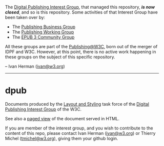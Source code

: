 The [Digital Publishing Interest Group](https://www.w3.org/dpub/IG), that managed this repository, ***is now closed***, and so is this repository. Some activities of that Interest Group have been taken over by:

* The [Publishing Business Group](https://www.w3.org/publishing/groups/publ-bg)
* The [Publishing Working Group](https://www.w3.org/publishing/groups/publ-bg)
* The [EPUB 3 Community Group](https://www.w3.org/publishing/groups/epub3-cg)

All these groups are part of the [Publishing@W3C](https://www.w3.org/publishing), born out of the merger of IDPF and W3C. However, at this point, there is no active work happening in these groups on the subject of this specific repository.

– Ivan Herman (ivan@w3.org)

---

dpub
====

Documents produced by the [Layout and Styling](https://www.w3.org/dpub/IG/wiki/Task_Forces/Latinreq) task force of the [Digital Publishing Interest Group](http://www.w3.org/dpub/IG) of the W3C.

See also a [paged view](http://w3c.github.io/dpub-pagination/) of the document served in HTML.

If you are member of the interest group, and you wish to contribute to the content of this repo, please contact Ivan Herman (<ivan@w3.org>) or Thierry Michel (<tmichel@w3.org>), giving them your github login.

 
